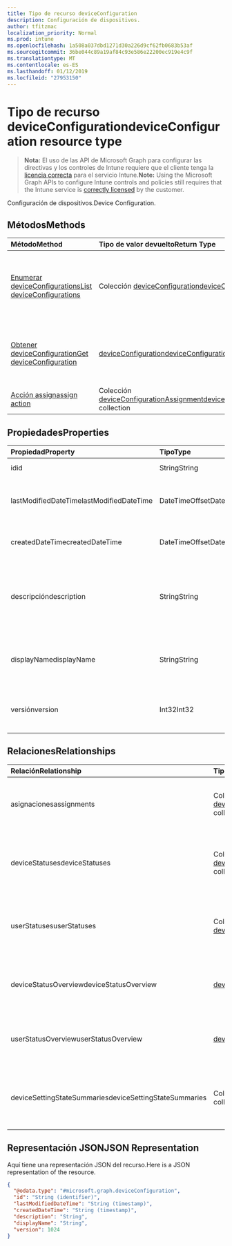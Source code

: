 ```yaml
---
title: Tipo de recurso deviceConfiguration
description: Configuración de dispositivos.
author: tfitzmac
localization_priority: Normal
ms.prod: intune
ms.openlocfilehash: 1a508a037dbd1271d30a226d9cf62fb0683b53af
ms.sourcegitcommit: 36be044c89a19af84c93e586e22200ec919e4c9f
ms.translationtype: MT
ms.contentlocale: es-ES
ms.lasthandoff: 01/12/2019
ms.locfileid: "27953150"
---
```

# <a name="deviceconfiguration-resource-type"></a><span data-ttu-id="4a9bb-103">Tipo de recurso deviceConfiguration</span><span class="sxs-lookup"><span data-stu-id="4a9bb-103">deviceConfiguration resource type</span></span>

> <span data-ttu-id="4a9bb-104">**Nota:** El uso de las API de Microsoft Graph para configurar las directivas y los controles de Intune requiere que el cliente tenga la [licencia correcta](https://go.microsoft.com/fwlink/?linkid=839381) para el servicio Intune.</span><span class="sxs-lookup"><span data-stu-id="4a9bb-104">**Note:** Using the Microsoft Graph APIs to configure Intune controls and policies still requires that the Intune service is [correctly licensed](https://go.microsoft.com/fwlink/?linkid=839381) by the customer.</span></span>

<span data-ttu-id="4a9bb-105">Configuración de dispositivos.</span><span class="sxs-lookup"><span data-stu-id="4a9bb-105">Device Configuration.</span></span>
## <a name="methods"></a><span data-ttu-id="4a9bb-106">Métodos</span><span class="sxs-lookup"><span data-stu-id="4a9bb-106">Methods</span></span>
|<span data-ttu-id="4a9bb-107">Método</span><span class="sxs-lookup"><span data-stu-id="4a9bb-107">Method</span></span>|<span data-ttu-id="4a9bb-108">Tipo de valor devuelto</span><span class="sxs-lookup"><span data-stu-id="4a9bb-108">Return Type</span></span>|<span data-ttu-id="4a9bb-109">Descripción</span><span class="sxs-lookup"><span data-stu-id="4a9bb-109">Description</span></span>|
|:---|:---|:---|
|[<span data-ttu-id="4a9bb-110">Enumerar deviceConfigurations</span><span class="sxs-lookup"><span data-stu-id="4a9bb-110">List deviceConfigurations</span></span>](../api/intune-deviceconfig-deviceconfiguration-list.md)|<span data-ttu-id="4a9bb-111">Colección [deviceConfiguration](../resources/intune-deviceconfig-deviceconfiguration.md)</span><span class="sxs-lookup"><span data-stu-id="4a9bb-111">[deviceConfiguration](../resources/intune-deviceconfig-deviceconfiguration.md) collection</span></span>|<span data-ttu-id="4a9bb-112">Enumere las propiedades y las relaciones de los objetos [deviceConfiguration](../resources/intune-deviceconfig-deviceconfiguration.md).</span><span class="sxs-lookup"><span data-stu-id="4a9bb-112">List properties and relationships of the [deviceConfiguration](../resources/intune-deviceconfig-deviceconfiguration.md) objects.</span></span>|
|[<span data-ttu-id="4a9bb-113">Obtener deviceConfiguration</span><span class="sxs-lookup"><span data-stu-id="4a9bb-113">Get deviceConfiguration</span></span>](../api/intune-deviceconfig-deviceconfiguration-get.md)|[<span data-ttu-id="4a9bb-114">deviceConfiguration</span><span class="sxs-lookup"><span data-stu-id="4a9bb-114">deviceConfiguration</span></span>](../resources/intune-deviceconfig-deviceconfiguration.md)|<span data-ttu-id="4a9bb-115">Lea las propiedades y las relaciones del objeto [deviceConfiguration](../resources/intune-deviceconfig-deviceconfiguration.md).</span><span class="sxs-lookup"><span data-stu-id="4a9bb-115">Read properties and relationships of the [deviceConfiguration](../resources/intune-deviceconfig-deviceconfiguration.md) object.</span></span>|
|[<span data-ttu-id="4a9bb-116">Acción assign</span><span class="sxs-lookup"><span data-stu-id="4a9bb-116">assign action</span></span>](../api/intune-deviceconfig-deviceconfiguration-assign.md)|<span data-ttu-id="4a9bb-117">Colección [deviceConfigurationAssignment](../resources/intune-deviceconfig-deviceconfigurationassignment.md)</span><span class="sxs-lookup"><span data-stu-id="4a9bb-117">[deviceConfigurationAssignment](../resources/intune-deviceconfig-deviceconfigurationassignment.md) collection</span></span>|<span data-ttu-id="4a9bb-118">Todavía no documentado</span><span class="sxs-lookup"><span data-stu-id="4a9bb-118">Not yet documented</span></span>|

## <a name="properties"></a><span data-ttu-id="4a9bb-119">Propiedades</span><span class="sxs-lookup"><span data-stu-id="4a9bb-119">Properties</span></span>
|<span data-ttu-id="4a9bb-120">Propiedad</span><span class="sxs-lookup"><span data-stu-id="4a9bb-120">Property</span></span>|<span data-ttu-id="4a9bb-121">Tipo</span><span class="sxs-lookup"><span data-stu-id="4a9bb-121">Type</span></span>|<span data-ttu-id="4a9bb-122">Descripción</span><span class="sxs-lookup"><span data-stu-id="4a9bb-122">Description</span></span>|
|:---|:---|:---|
|<span data-ttu-id="4a9bb-123">id</span><span class="sxs-lookup"><span data-stu-id="4a9bb-123">id</span></span>|<span data-ttu-id="4a9bb-124">String</span><span class="sxs-lookup"><span data-stu-id="4a9bb-124">String</span></span>|<span data-ttu-id="4a9bb-125">Clave de la entidad.</span><span class="sxs-lookup"><span data-stu-id="4a9bb-125">Key of the entity.</span></span>|
|<span data-ttu-id="4a9bb-126">lastModifiedDateTime</span><span class="sxs-lookup"><span data-stu-id="4a9bb-126">lastModifiedDateTime</span></span>|<span data-ttu-id="4a9bb-127">DateTimeOffset</span><span class="sxs-lookup"><span data-stu-id="4a9bb-127">DateTimeOffset</span></span>|<span data-ttu-id="4a9bb-128">Fecha y hora en la que se modificó el objeto por última vez.</span><span class="sxs-lookup"><span data-stu-id="4a9bb-128">DateTime the object was last modified.</span></span>|
|<span data-ttu-id="4a9bb-129">createdDateTime</span><span class="sxs-lookup"><span data-stu-id="4a9bb-129">createdDateTime</span></span>|<span data-ttu-id="4a9bb-130">DateTimeOffset</span><span class="sxs-lookup"><span data-stu-id="4a9bb-130">DateTimeOffset</span></span>|<span data-ttu-id="4a9bb-131">Fecha y hora en la que se creó el objeto.</span><span class="sxs-lookup"><span data-stu-id="4a9bb-131">DateTime the object was created.</span></span>|
|<span data-ttu-id="4a9bb-132">descripción</span><span class="sxs-lookup"><span data-stu-id="4a9bb-132">description</span></span>|<span data-ttu-id="4a9bb-133">String</span><span class="sxs-lookup"><span data-stu-id="4a9bb-133">String</span></span>|<span data-ttu-id="4a9bb-134">Descripción proporcionada por el administrador de la configuración del dispositivo.</span><span class="sxs-lookup"><span data-stu-id="4a9bb-134">Admin provided description of the Device Configuration.</span></span>|
|<span data-ttu-id="4a9bb-135">displayName</span><span class="sxs-lookup"><span data-stu-id="4a9bb-135">displayName</span></span>|<span data-ttu-id="4a9bb-136">String</span><span class="sxs-lookup"><span data-stu-id="4a9bb-136">String</span></span>|<span data-ttu-id="4a9bb-137">Nombre proporcionado por el administrador de la configuración del dispositivo.</span><span class="sxs-lookup"><span data-stu-id="4a9bb-137">Admin provided name of the device configuration.</span></span>|
|<span data-ttu-id="4a9bb-138">versión</span><span class="sxs-lookup"><span data-stu-id="4a9bb-138">version</span></span>|<span data-ttu-id="4a9bb-139">Int32</span><span class="sxs-lookup"><span data-stu-id="4a9bb-139">Int32</span></span>|<span data-ttu-id="4a9bb-140">Versión de la configuración del dispositivo.</span><span class="sxs-lookup"><span data-stu-id="4a9bb-140">Version of the device configuration.</span></span>|

## <a name="relationships"></a><span data-ttu-id="4a9bb-141">Relaciones</span><span class="sxs-lookup"><span data-stu-id="4a9bb-141">Relationships</span></span>
|<span data-ttu-id="4a9bb-142">Relación</span><span class="sxs-lookup"><span data-stu-id="4a9bb-142">Relationship</span></span>|<span data-ttu-id="4a9bb-143">Tipo</span><span class="sxs-lookup"><span data-stu-id="4a9bb-143">Type</span></span>|<span data-ttu-id="4a9bb-144">Descripción</span><span class="sxs-lookup"><span data-stu-id="4a9bb-144">Description</span></span>|
|:---|:---|:---|
|<span data-ttu-id="4a9bb-145">asignaciones</span><span class="sxs-lookup"><span data-stu-id="4a9bb-145">assignments</span></span>|<span data-ttu-id="4a9bb-146">Colección [deviceConfigurationAssignment](../resources/intune-deviceconfig-deviceconfigurationassignment.md)</span><span class="sxs-lookup"><span data-stu-id="4a9bb-146">[deviceConfigurationAssignment](../resources/intune-deviceconfig-deviceconfigurationassignment.md) collection</span></span>|<span data-ttu-id="4a9bb-147">La lista de tareas para el perfil de configuración del dispositivo.</span><span class="sxs-lookup"><span data-stu-id="4a9bb-147">The list of assignments for the device configuration profile.</span></span>|
|<span data-ttu-id="4a9bb-148">deviceStatuses</span><span class="sxs-lookup"><span data-stu-id="4a9bb-148">deviceStatuses</span></span>|<span data-ttu-id="4a9bb-149">Colección [deviceConfigurationDeviceStatus](../resources/intune-deviceconfig-deviceconfigurationdevicestatus.md)</span><span class="sxs-lookup"><span data-stu-id="4a9bb-149">[deviceConfigurationDeviceStatus](../resources/intune-deviceconfig-deviceconfigurationdevicestatus.md) collection</span></span>|<span data-ttu-id="4a9bb-150">Estado de instalación de configuración del dispositivo por dispositivo.</span><span class="sxs-lookup"><span data-stu-id="4a9bb-150">Device configuration installation status by device.</span></span>|
|<span data-ttu-id="4a9bb-151">userStatuses</span><span class="sxs-lookup"><span data-stu-id="4a9bb-151">userStatuses</span></span>|<span data-ttu-id="4a9bb-152">Colección [deviceConfigurationUserStatus](../resources/intune-deviceconfig-deviceconfigurationuserstatus.md)</span><span class="sxs-lookup"><span data-stu-id="4a9bb-152">[deviceConfigurationUserStatus](../resources/intune-deviceconfig-deviceconfigurationuserstatus.md) collection</span></span>|<span data-ttu-id="4a9bb-153">Estado de instalación de configuración de dispositivo por usuario.</span><span class="sxs-lookup"><span data-stu-id="4a9bb-153">Device configuration installation status by user.</span></span>|
|<span data-ttu-id="4a9bb-154">deviceStatusOverview</span><span class="sxs-lookup"><span data-stu-id="4a9bb-154">deviceStatusOverview</span></span>|[<span data-ttu-id="4a9bb-155">deviceConfigurationDeviceOverview</span><span class="sxs-lookup"><span data-stu-id="4a9bb-155">deviceConfigurationDeviceOverview</span></span>](../resources/intune-deviceconfig-deviceconfigurationdeviceoverview.md)|<span data-ttu-id="4a9bb-156">Información general del estado del dispositivo sobre la configuración de dispositivos</span><span class="sxs-lookup"><span data-stu-id="4a9bb-156">Device Configuration devices status overview</span></span>|
|<span data-ttu-id="4a9bb-157">userStatusOverview</span><span class="sxs-lookup"><span data-stu-id="4a9bb-157">userStatusOverview</span></span>|[<span data-ttu-id="4a9bb-158">deviceConfigurationUserOverview</span><span class="sxs-lookup"><span data-stu-id="4a9bb-158">deviceConfigurationUserOverview</span></span>](../resources/intune-deviceconfig-deviceconfigurationuseroverview.md)|<span data-ttu-id="4a9bb-159">Información general del estado de los usuarios sobre la configuración de dispositivos</span><span class="sxs-lookup"><span data-stu-id="4a9bb-159">Device Configuration users status overview</span></span>|
|<span data-ttu-id="4a9bb-160">deviceSettingStateSummaries</span><span class="sxs-lookup"><span data-stu-id="4a9bb-160">deviceSettingStateSummaries</span></span>|<span data-ttu-id="4a9bb-161">Colección [settingStateDeviceSummary](../resources/intune-deviceconfig-settingstatedevicesummary.md)</span><span class="sxs-lookup"><span data-stu-id="4a9bb-161">[settingStateDeviceSummary](../resources/intune-deviceconfig-settingstatedevicesummary.md) collection</span></span>|<span data-ttu-id="4a9bb-162">Resumen de dispositivo del estado de configuración de la configuración de dispositivos</span><span class="sxs-lookup"><span data-stu-id="4a9bb-162">Device Configuration Setting State Device Summary</span></span>|

## <a name="json-representation"></a><span data-ttu-id="4a9bb-163">Representación JSON</span><span class="sxs-lookup"><span data-stu-id="4a9bb-163">JSON Representation</span></span>
<span data-ttu-id="4a9bb-164">Aquí tiene una representación JSON del recurso.</span><span class="sxs-lookup"><span data-stu-id="4a9bb-164">Here is a JSON representation of the resource.</span></span>
<!-- {
  "blockType": "resource",
  "keyProperty": "id",
  "@odata.type": "microsoft.graph.deviceConfiguration"
}
-->
``` json
{
  "@odata.type": "#microsoft.graph.deviceConfiguration",
  "id": "String (identifier)",
  "lastModifiedDateTime": "String (timestamp)",
  "createdDateTime": "String (timestamp)",
  "description": "String",
  "displayName": "String",
  "version": 1024
}
```



